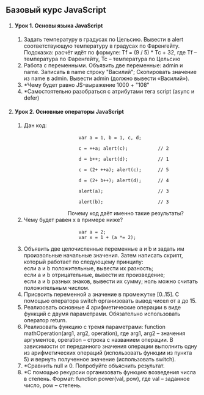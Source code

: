 <h2>Базовый курс JavaScript</h2>
<ol>
    <li>
        <h4>Урок 1. Основы языка JavaScript</h4>
        <ol>
            <li>
                Задать температуру в градусах по Цельсию. Вывести в alert соответствующую температуру в градусах
                по Фаренгейту. Подсказка: расчёт идёт по формуле: Tf = (9 / 5) * Tc + 32, 
                где Tf – температура по Фаренгейту, Tc – температура по Цельсию
            </li>
            <li>
                Работа с переменными. Объявить две переменные: admin и name. Записать в name строку "Василий"; 
                Скопировать значение из name в admin. Вывести admin (должно вывести «Василий»).
            </li>
            <li>
                *Чему будет равно JS-выражение 1000 + "108"
            </li>
            <li>
                *Самостоятельно разобраться с атрибутами тега script (async и defer)
            </li>
        </ol>
    </li>
    <li>
        <h4>Урок 2. Основные операторы JavaScript</h4>
        <ol>
            <li>
                Дан код:<br>
                <code>
                    var a = 1, b = 1, c, d;<br>
                    c = ++a; alert(c);           // 2<br>
                    d = b++; alert(d);           // 1<br>
                    c = (2+ ++a); alert(c);      // 5<br>
                    d = (2+ b++); alert(d);      // 4<br>
                    alert(a);                    // 3<br>
                    alert(b);                    // 3<br>
                </code>
                Почему код даёт именно такие результаты?
            </li>
            <li>
                Чему будет равен x в примере ниже?<br>
                <code>
                    var a = 2;
                    var x = 1 + (a *= 2);
                </code>
            </li>
            <li>
                Объявить две целочисленные переменные a и b и задать им произвольные начальные значения. Затем написать 
                скрипт, который работает по следующему принципу:<br>
                если a и b положительные, вывести их разность;<br>
                если а и b отрицательные, вывести их произведение;<br>
                если а и b разных знаков, вывести их сумму; ноль можно считать положительным числом.
            </li>
            <li>
                Присвоить переменной а значение в промежутке [0..15]. С помощью оператора switch организовать вывод 
                чисел от a до 15.
            </li>
            <li>
                Реализовать основные 4 арифметические операции в виде функций с двумя параметрами. 
                Обязательно использовать оператор return.
            </li>
            <li>
                Реализовать функцию с тремя параметрами: function mathOperation(arg1, arg2, operation), 
                где arg1, arg2 – значения аргументов, operation – строка с названием операции. 
                В зависимости от переданного значения операции выполнить одну из арифметических операций 
                (использовать функции из пункта 5) и вернуть полученное значение (использовать switch).
            </li>
            <li>
                *Сравнить null и 0. Попробуйте объяснить результат.
            </li>
            <li>
                *С помощью рекурсии организовать функцию возведения числа в степень. Формат: function power(val, pow), 
                где val – заданное число, pow – степень.
            </li>
        </ol>
    </li>
</ol>